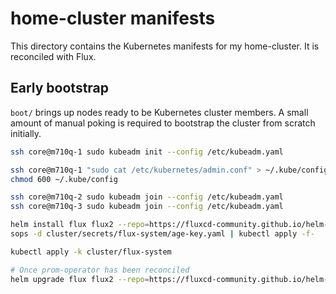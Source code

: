 # home-cluster manifests

This directory contains the Kubernetes manifests for my home-cluster. It is reconciled with Flux.


## Early bootstrap

`boot/` brings up nodes ready to be Kubernetes cluster members. A small amount of manual poking is required to bootstrap the cluster from scratch initially.

```sh
ssh core@m710q-1 sudo kubeadm init --config /etc/kubeadm.yaml

ssh core@m710q-1 "sudo cat /etc/kubernetes/admin.conf" > ~/.kube/config
chmod 600 ~/.kube/config

ssh core@m710q-2 sudo kubeadm join --config /etc/kubeadm.yaml
ssh core@m710q-3 sudo kubeadm join --config /etc/kubeadm.yaml

helm install flux flux2 --repo=https://fluxcd-community.github.io/helm-charts -n flux-system --create-namespace --values cluster/flux-values.yaml
sops -d cluster/secrets/flux-system/age-key.yaml | kubectl apply -f-

kubectl apply -k cluster/flux-system

# Once prom-operator has been reconciled
helm upgrade flux flux2 --repo=https://fluxcd-community.github.io/helm-charts -n flux-system --values cluster/flux-values.yaml --values cluster/flux-values-monitoring.yaml
```
